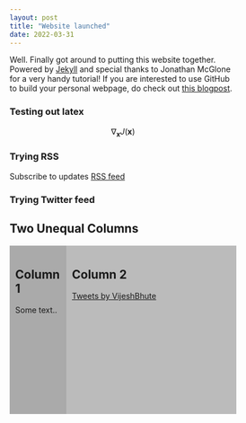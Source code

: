 ```yaml
---
layout: post
title: "Website launched"
date: 2022-03-31
---
```


Well. Finally got around to putting this website together. Powered by <a href="http://jekyllrb.com" target ="_blank">Jekyll</a> and special thanks to Jonathan McGlone for a very handy tutorial! If you are interested to use GitHub to build your personal webpage, do check out <a href="http://jmcglone.com/guides/github-pages/" target ="_blank">this blogpost</a>. 

### Testing out latex

$$ \nabla_\boldsymbol{x} J(\boldsymbol{x}) $$

### Trying RSS
Subscribe to updates <a href="/blog/atom.xml">RSS feed</A>

### Trying Twitter feed
<style>
* {
  box-sizing: border-box;
}

/* Create two unequal columns that floats next to each other */
.column {
  float: left;
  padding: 10px;
  height: 300px; /* Should be removed. Only for demonstration */
}

.left {
  width: 25%;
}

.right {
  width: 75%;
}

/* Clear floats after the columns */
.row:after {
  content: "";
  display: table;
  clear: both;
}
</style>

<h2>Two Unequal Columns</h2>

<div class="row">
  <div class="column left" style="background-color:#aaa;">
    <h2>Column 1</h2>
    <p>Some text..</p>
  </div>
  <div class="column right" style="background-color:#bbb;">
    <h2>Column 2</h2>
    <p><a class="twitter-timeline" href="https://twitter.com/VijeshBhute?ref_src=twsrc%5Etfw">Tweets by VijeshBhute</a> <script async src="https://platform.twitter.com/widgets.js" charset="utf-8"></script></p>
  </div>
</div>
<div class="row">
  <div class="column"></div>
  <div class="column"></div>
</div>

